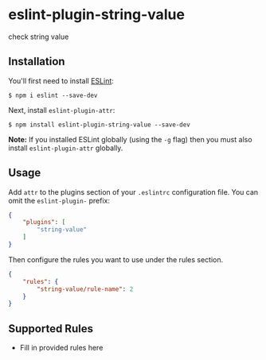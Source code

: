 # eslint-plugin-string-value

check string value

## Installation

You'll first need to install [ESLint](http://eslint.org):

```
$ npm i eslint --save-dev
```

Next, install `eslint-plugin-attr`:

```
$ npm install eslint-plugin-string-value --save-dev
```

**Note:** If you installed ESLint globally (using the `-g` flag) then you must also install `eslint-plugin-attr` globally.

## Usage

Add `attr` to the plugins section of your `.eslintrc` configuration file. You can omit the `eslint-plugin-` prefix:

```json
{
    "plugins": [
        "string-value"
    ]
}
```


Then configure the rules you want to use under the rules section.

```json
{
    "rules": {
        "string-value/rule-name": 2
    }
}
```

## Supported Rules

* Fill in provided rules here





